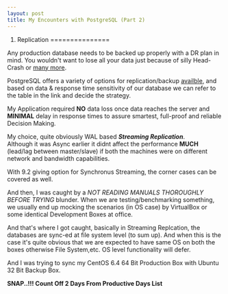 ```yaml
---
layout: post
title: My Encounters with PostgreSQL (Part 2)
---
```


1. Replication
===============

Any production database needs to be backed up properly with a DR plan in mind.
You wouldn't want to lose all your data just because of silly Head-Crash or [many more].

PostgreSQL offers a variety of options for replication/backup [availble][2], and based on data & response time sensitivity of our database we can refer to the table in the link and decide the strategy.

My Application required **NO** data loss once data reaches the server and **MINIMAL** delay in response times to assure smartest, full-proof and reliable Decision Making.

My choice, quite obviously WAL based ***Streaming Replication***.  
Although it was Async earlier it didnt affect the performance **MUCH** (lead/lag between master/slave) if both the machines were on different network and bandwidth capabilities.

With 9.2 giving option for Synchronus Streaming, the corner cases can be covered as well.

And then, I was caught by a *NOT READING MANUALS THOROUGHLY BEFORE TRYING* blunder.
When we are testing/benchmarking something, we usually end up mocking the scenarios (in OS case) by VirtualBox or some identical Development Boxes at office.

And that's where I got caught, basically in Streaming Replcation, the databases are sync-ed at file system level (to sum up). And when this is the case it's quite obvious that we are expected to have same OS on both the boxes otherwise File System,etc. OS level functionality will defer.

And I was trying to sync my CentOS 6.4 64 Bit Production Box with Ubuntu 32 Bit Backup Box.

**SNAP..!!! Count Off 2 Days From Productive Days List**

  [2]:http://www.postgresql.org/docs/9.0/static/different-replication-solutions.html
  [many more]: http://www.adrc.net/services/database-recovery/corruption.htm
